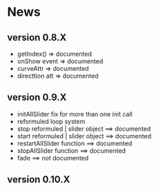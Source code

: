 # News

## version 0.8.X

* getIndex() => documented
* onShow event  => documented
* curveAttr => documented
* directtion att => documented

## version 0.9.X

* initAllSlider fix for more than one init call
* reformuled loop system
* stop reformuled | slider object ==> documented
* start reformuled | slider object ==> documented
* restartAllSlider function ==> documented
* stopAllSlider function ==> documented
* fade ==> not documented
## version 0.10.X
